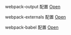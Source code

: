webpack-output 配置 [Open](../../webpack-output.md)


webpack-externals 配置 [Open](../../webpack-externals.md)


webpack-babel 配置 [Open](https://github.com/HLoveMe/HTML_CSS_JS/blob/master/JS%E6%9F%90%E4%BA%9B%E7%9F%A5%E8%AF%86/babel.md)